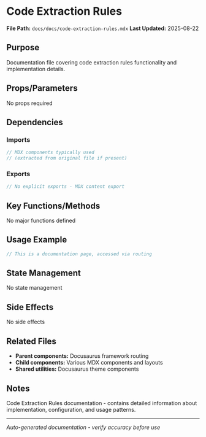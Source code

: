 # Code Extraction Rules

**File Path:** `docs/docs/code-extraction-rules.mdx`
**Last Updated:** 2025-08-22

## Purpose
Documentation file covering code extraction rules functionality and implementation details.

## Props/Parameters
No props required

## Dependencies

### Imports
```javascript
// MDX components typically used
// (extracted from original file if present)
```

### Exports
```javascript
// No explicit exports - MDX content export
```

## Key Functions/Methods
No major functions defined

## Usage Example
```javascript
// This is a documentation page, accessed via routing
```

## State Management
No state management

## Side Effects
No side effects

## Related Files
- **Parent components:** Docusaurus framework routing
- **Child components:** Various MDX components and layouts
- **Shared utilities:** Docusaurus theme components

## Notes
Code Extraction Rules documentation - contains detailed information about implementation, configuration, and usage patterns.

---
*Auto-generated documentation - verify accuracy before use*